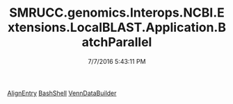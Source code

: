 ﻿---
title: SMRUCC.genomics.Interops.NCBI.Extensions.LocalBLAST.Application.BatchParallel
date: 7/7/2016 5:43:11 PM
---

[AlignEntry](T-SMRUCC.genomics.Interops.NCBI.Extensions.LocalBLAST.Application.BatchParallel.AlignEntry.html)
[BashShell](T-SMRUCC.genomics.Interops.NCBI.Extensions.LocalBLAST.Application.BatchParallel.BashShell.html)
[VennDataBuilder](T-SMRUCC.genomics.Interops.NCBI.Extensions.LocalBLAST.Application.BatchParallel.VennDataBuilder.html)
